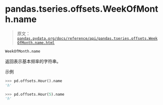 # pandas.tseries.offsets.WeekOfMonth.name

> 原文：[`pandas.pydata.org/docs/reference/api/pandas.tseries.offsets.WeekOfMonth.name.html`](https://pandas.pydata.org/docs/reference/api/pandas.tseries.offsets.WeekOfMonth.name.html)

```py
WeekOfMonth.name
```

返回表示基本频率的字符串。

示例

```py
>>> pd.offsets.Hour().name
'h' 
```

```py
>>> pd.offsets.Hour(5).name
'h' 
```

